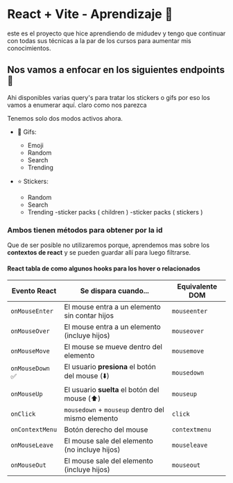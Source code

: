 # React + Vite - Aprendizaje 🚀

este es el proyecto que hice aprendiendo de midudev y tengo que continuar con todas sus técnicas a la par de los cursos para aumentar mis conocimientos.

## Nos vamos a enfocar en los siguientes endpoints 📍

Ahi disponibles varias query's para tratar los stickers o gifs por eso los vamos a enumerar aquí.
claro como  nos parezca

Tenemos solo dos modos activos ahora.

- 🦄 Gifs:
  - Emoji
  - Random
  - Search
  - Trending

- ⭐ Stickers:
  - Random
  - Search
  - Trending
  -sticker packs ( children )
  -sticker packs ( stickers )

### Ambos tienen métodos para obtener por la id

Que de ser posible no utilizaremos porque,
aprendemos mas sobre los **contextos de react** y se pueden guardar allí para luego filtrarse.

#### React tabla de como algunos hooks para los hover o relacionados

| Evento React    | Se dispara cuando...                              | Equivalente DOM |
| --------------- | ------------------------------------------------- | --------------- |
| `onMouseEnter`  | El mouse entra a un elemento sin contar hijos     | `mouseenter`    |
| `onMouseOver`   | El mouse entra a un elemento (incluye hijos)      | `mouseover`     |
| `onMouseMove`   | El mouse se mueve dentro del elemento             | `mousemove`     |
| `onMouseDown` ✅ | El usuario **presiona** el botón del mouse (⬇️)   | `mousedown`     |
| `onMouseUp`     | El usuario **suelta** el botón del mouse (⬆️)     | `mouseup`       |
| `onClick`       | `mousedown` + `mouseup` dentro del mismo elemento | `click`         |
| `onContextMenu` | Botón derecho del mouse                           | `contextmenu`   |
| `onMouseLeave`  | El mouse sale del elemento (no incluye hijos)     | `mouseleave`    |
| `onMouseOut`    | El mouse sale del elemento (incluye hijos)        | `mouseout`      |
